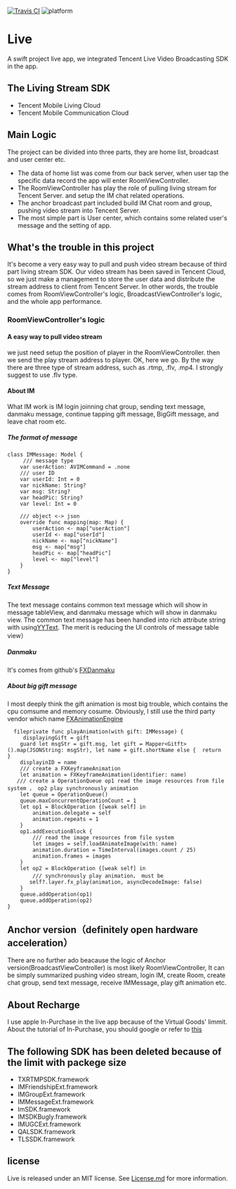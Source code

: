 [![Travis CI](https://travis-ci.org/ReactiveX/RxSwift.svg?branch=master)](https://travis-ci.org/ReactiveX/RxSwift) ![platform](https://img.shields.io/badge/platform-iOS9.0-brightgreen.svg)

# Live
A swift project live app, we integrated Tencent Live Video Broadcasting SDK in the app.

## The Living Stream SDK 
* Tencent Mobile Living Cloud
* Tencent Mobile Communication Cloud

## Main Logic 
 The project can be divided into three parts, they are home list, broadcast and user center etc.

* The data of home list was come from our back server, when user tap the specific data record the app will enter RoomViewController. 
* The RoomViewController has play the role of pulling living stream for Tencent Server. and setup the IM chat related operations.
* The anchor broadcast part included build IM Chat room and group, pushing video stream into Tencent Server.
* The most simple part is User center, which contains some related user's message and the setting of app. 

## What's the trouble in this project
It's become a very easy way to pull and push video stream because of third part living stream SDK. Our video stream has been saved in Tencent Cloud, so we just make a management to store the user data and distribute the stream address to client from Tencent Server.
In other words, the trouble comes from  RoomViewController's logic, BroadcastViewController's logic, and the whole app performance.

### RoomViewController's logic
#### A easy way to pull video stream
we just need setup the position of player in the RoomViewController. then we send the play stream address to player. OK, here we go.
By the way there are three type of stream address, such as .rtmp, .flv, .mp4. I strongly suggest to use .flv type.
	
#### About IM
What IM work is IM login joinning chat group, sending text message, danmaku message, continue tapping gift message, BigGift message, and leave chat room etc. 

##### The format of message 

```
class IMMessage: Model {
	 /// message type
    var userAction: AVIMCommand = .none
    /// user ID
    var userId: Int = 0
    var nickName: String?
    var msg: String?
    var headPic: String?
    var level: Int = 0
    
    /// object <-> json
    override func mapping(map: Map) {
        userAction <- map["userAction"]
        userId <- map["userId"]
        nickName <- map["nickName"]
        msg <- map["msg"]
        headPic <- map["headPic"]
        level <- map["level"]
    }
}
```

##### Text Message
The text message contains common text message which will show in message tableView, and danmaku message which will show in danmaku view. The common text message has been handled into rich attribute string with using[YYText](https://github.com/ibireme/YYText). The merit is reducing the UI controls of message table view）
    
##### Danmaku
It's comes from github's [FXDanmaku](https://github.com/ShawnFoo/FXDanmaku)
	
##### About big gift message
I most deeply think the gift animation is most  big trouble, which contains the cpu comsume and memory cosume. Obviously, I still use the third party vendor which name [FXAnimationEngine](https://github.com/ShawnFoo/FXAnimationEngine)
	
	  fileprivate func playAnimation(with gift: IMMessage) {
         displayingGift = gift
        guard let msgStr = gift.msg, let gift = Mapper<Gitft>().map(JSONString: msgStr), let name = gift.shortName else {  return  }
        displayinID = name
        /// create a FXKeyframeAnimation
        let animation = FXKeyframeAnimation(identifier: name)
       /// create a OperationQueue op1 read the image resources from file system ， op2 play synchronously animation
        let queue = OperationQueue()
        queue.maxConcurrentOperationCount = 1
        let op1 = BlockOperation {[weak self] in
            animation.delegate = self
            animation.repeats = 1
        }
        op1.addExecutionBlock {
            /// read the image resources from file system 
            let images = self.loadAnimateImage(with: name)
            animation.duration = TimeInterval(images.count / 25)
            animation.frames = images
        }
        let op2 = BlockOperation {[weak self] in
            /// synchronously play animation， must be
           self?.layer.fx_play(animation, asyncDecodeImage: false)
        }
        queue.addOperation(op1)
        queue.addOperation(op2)
    } 

## Anchor version（definitely open hardware acceleration）
There are no further ado beacause the logic of Anchor version(BroadcastViewController) is most likely RoomViewController, It can be simply summarized pushing video stream, login IM, create Room, create chat group, send text message, receive IMMessage, play gift animation etc.

## About Recharge
I use apple In-Purchase in the live app because of the Virtual Goods' limmit. About the tutorial of In-Purchase, you should  google or refer to [this](http://www.jianshu.com/p/4131640791ae)

## The following SDK has been deleted because of the limit with packege size
* TXRTMPSDK.framework
* IMFriendshipExt.framework
* IMGroupExt.framework
* IMMessageExt.framework
* ImSDK.framework
* IMSDKBugly.framework
* IMUGCExt.framework
* QALSDK.framework
* TLSSDK.framework

## license
Live is released under an MIT license. See [License.md](https://github.com/lieonCX/Live/blob/master/LICENSE) for more information.


